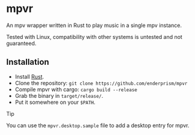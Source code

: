 # mpvr
An mpv wrapper written in Rust to play music in a single mpv instance.

Tested with Linux, compatibility with other systems is untested and not guaranteed.

## Installation
- Install [Rust](https://www.rust-lang.org/).
- Clone the repository:
  `git clone https://github.com/enderprism/mpvr`
- Compile mpvr with cargo:
  `cargo build --release`
- Grab the binary in `target/release/`.
- Put it somewhere on your `$PATH`.

> [!TIP]
> You can use the `mpvr.desktop.sample` file to add a desktop entry for mpvr.

